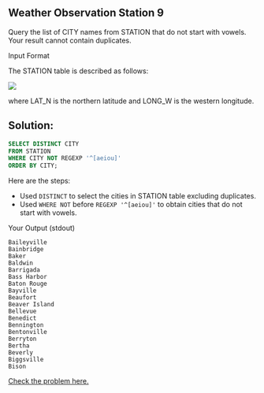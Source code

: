 ## Weather Observation Station 9

Query the list of CITY names from STATION that do not start with vowels. Your result cannot contain duplicates.

Input Format

The STATION table is described as follows:

<img src="https://s3.amazonaws.com/hr-challenge-images/9336/1449345840-5f0a551030-Station.jpg">

where LAT_N is the northern latitude and LONG_W is the western longitude.


## Solution:
~~~sql
SELECT DISTINCT CITY
FROM STATION
WHERE CITY NOT REGEXP '^[aeiou]'
ORDER BY CITY;
~~~

Here are the steps:
- Used <code>DISTINCT</code> to select the cities in STATION table excluding duplicates.
- Used <code>WHERE NOT</code> before <code>REGEXP '^[aeiou]'</code> to obtain cities that do not start with vowels.

Your Output (stdout)
```
Baileyville 
Bainbridge 
Baker 
Baldwin 
Barrigada 
Bass Harbor 
Baton Rouge 
Bayville 
Beaufort 
Beaver Island 
Bellevue 
Benedict 
Bennington 
Bentonville 
Berryton 
Bertha 
Beverly 
Biggsville 
Bison 
```


[Check the problem here.](https://www.hackerrank.com/challenges/weather-observation-station-9/problem)
